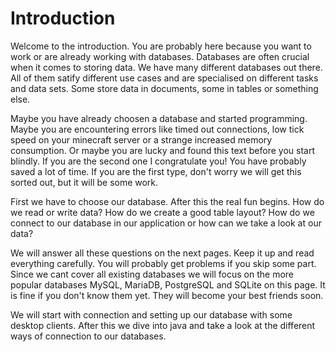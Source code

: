 # Introduction

Welcome to the introduction. You are probably here because you want to work or are already working with databases.
Databases are often crucial when it comes to storing data. We have many different databases out there. All of them
satify different use cases and are specialised on different tasks and data sets. Some store data in documents, some in
tables or something else.

Maybe you have already choosen a database and started programming. Maybe you are encountering errors like timed out
connections, low tick speed on your minecraft server or a strange increased memory consumption. Or maybe you are lucky
and found this text before you start blindly. If you are the second one I congratulate you!
You have probably saved a lot of time. If you are the first type, don't worry we will get this sorted out, but it will
be some work.

First we have to choose our database. After this the real fun begins. How do we read or write data? How do we create
a good table layout? How do we connect to our database in our application or how can we take a look at our data?

We will answer all these questions on the next pages. Keep it up and read everything carefully. You will probably get
problems if you skip some part. Since we cant cover all existing databases we will focus on the more popular databases
MySQL, MariaDB, PostgreSQL and SQLite on this page. It is fine if you don't know them yet. They will become your 
best friends soon.

We will start with connection and setting up our database with some desktop clients. After this we dive into java 
and take a look at the different ways of connection to our databases.
